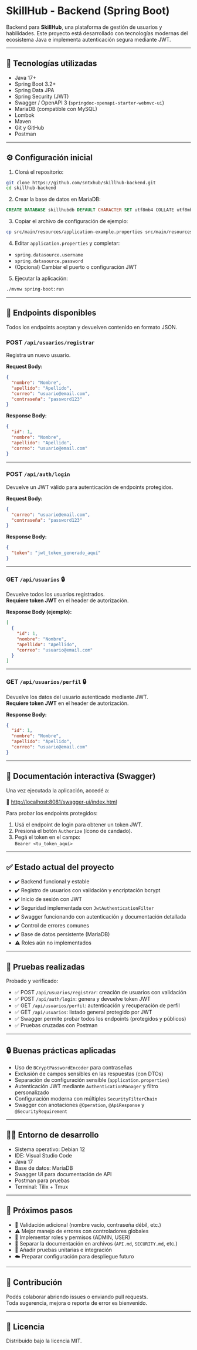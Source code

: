 # SkillHub - Backend (Spring Boot)

Backend para **SkillHub**, una plataforma de gestión de usuarios y habilidades. Este proyecto está desarrollado con tecnologías modernas del ecosistema Java e implementa autenticación segura mediante JWT.

---

## 🚀 Tecnologías utilizadas

- Java 17+
- Spring Boot 3.2+
- Spring Data JPA
- Spring Security (JWT)
- Swagger / OpenAPI 3 (`springdoc-openapi-starter-webmvc-ui`)
- MariaDB (compatible con MySQL)
- Lombok
- Maven
- Git y GitHub
- Postman

---

## ⚙️ Configuración inicial

1. Cloná el repositorio:

```bash
git clone https://github.com/sntxhub/skillhub-backend.git
cd skillhub-backend
```

2. Crear la base de datos en MariaDB:

```sql
CREATE DATABASE skillhubdb DEFAULT CHARACTER SET utf8mb4 COLLATE utf8mb4_unicode_ci;
```

3. Copiar el archivo de configuración de ejemplo:

```bash
cp src/main/resources/application-example.properties src/main/resources/application.properties
```

4. Editar `application.properties` y completar:

- `spring.datasource.username`
- `spring.datasource.password`
- (Opcional) Cambiar el puerto o configuración JWT

5. Ejecutar la aplicación:

```bash
./mvnw spring-boot:run
```

---

## 📮 Endpoints disponibles

Todos los endpoints aceptan y devuelven contenido en formato JSON.

### POST `/api/usuarios/registrar`

Registra un nuevo usuario.

**Request Body:**
```json
{
  "nombre": "Nombre",
  "apellido": "Apellido",
  "correo": "usuario@email.com",
  "contraseña": "password123"
}
```

**Response Body:**
```json
{
  "id": 1,
  "nombre": "Nombre",
  "apellido": "Apellido",
  "correo": "usuario@email.com"
}
```

---

### POST `/api/auth/login`

Devuelve un JWT válido para autenticación de endpoints protegidos.

**Request Body:**
```json
{
  "correo": "usuario@email.com",
  "contraseña": "password123"
}
```

**Response Body:**
```json
{
  "token": "jwt_token_generado_aquí"
}
```

---

### GET `/api/usuarios` 🔒

Devuelve todos los usuarios registrados.  
**Requiere token JWT** en el header de autorización.

**Response Body (ejemplo):**
```json
[
  {
    "id": 1,
    "nombre": "Nombre",
    "apellido": "Apellido",
    "correo": "usuario@email.com"
  }
]
```

---

### GET `/api/usuarios/perfil` 🔒

Devuelve los datos del usuario autenticado mediante JWT.  
**Requiere token JWT** en el header de autorización.

**Response Body:**
```json
{
  "id": 1,
  "nombre": "Nombre",
  "apellido": "Apellido",
  "correo": "usuario@email.com"
}
```

---

## 🧭 Documentación interactiva (Swagger)

Una vez ejecutada la aplicación, accedé a:

🔗 [http://localhost:8081/swagger-ui/index.html](http://localhost:8081/swagger-ui/index.html)

Para probar los endpoints protegidos:

1. Usá el endpoint de login para obtener un token JWT.
2. Presioná el botón `Authorize` (ícono de candado).
3. Pegá el token en el campo:  
   `Bearer <tu_token_aquí>`

---

## ✅ Estado actual del proyecto

- ✔️ Backend funcional y estable
- ✔️ Registro de usuarios con validación y encriptación bcrypt
- ✔️ Inicio de sesión con JWT
- ✔️ Seguridad implementada con `JwtAuthenticationFilter`
- ✔️ Swagger funcionando con autenticación y documentación detallada
- ✔️ Control de errores comunes
- ✔️ Base de datos persistente (MariaDB)
- ⚠️ Roles aún no implementados

---

## 🧪 Pruebas realizadas

Probado y verificado:

- ✅ POST `/api/usuarios/registrar`: creación de usuarios con validación
- ✅ POST `/api/auth/login`: genera y devuelve token JWT
- ✅ GET `/api/usuarios/perfil`: autenticación y recuperación de perfil
- ✅ GET `/api/usuarios`: listado general protegido por JWT
- ✅ Swagger permite probar todos los endpoints (protegidos y públicos)
- ✅ Pruebas cruzadas con Postman

---

## 🔒 Buenas prácticas aplicadas

- Uso de `BCryptPasswordEncoder` para contraseñas
- Exclusión de campos sensibles en las respuestas (con DTOs)
- Separación de configuración sensible (`application.properties`)
- Autenticación JWT mediante `AuthenticationManager` y filtro personalizado
- Configuración moderna con múltiples `SecurityFilterChain`
- Swagger con anotaciones `@Operation`, `@ApiResponse` y `@SecurityRequirement`

---

## 🧑‍💻 Entorno de desarrollo

- Sistema operativo: Debian 12
- IDE: Visual Studio Code
- Java 17
- Base de datos: MariaDB
- Swagger UI para documentación de API
- Postman para pruebas
- Terminal: Tilix + Tmux

---

## 📌 Próximos pasos

- 🔄 Validación adicional (nombre vacío, contraseña débil, etc.)
- ⚠️ Mejor manejo de errores con controladores globales
- 🔐 Implementar roles y permisos (ADMIN, USER)
- 🧾 Separar la documentación en archivos (`API.md`, `SECURITY.md`, etc.)
- 🧪 Añadir pruebas unitarias e integración
- ☁️ Preparar configuración para despliegue futuro

---

## 🤝 Contribución

Podés colaborar abriendo issues o enviando pull requests.  
Toda sugerencia, mejora o reporte de error es bienvenido.

---

## 📄 Licencia

Distribuido bajo la licencia MIT.